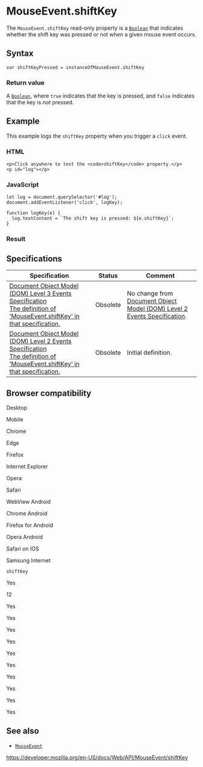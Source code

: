 # MouseEvent.shiftKey

The `MouseEvent.shiftKey` read-only property is a [`Boolean`](https://developer.mozilla.org/en-US/docs/Web/JavaScript/Reference/Global_Objects/Boolean) that indicates whether the shift key was pressed or not when a given mouse event occurs.

## Syntax

    var shiftKeyPressed = instanceOfMouseEvent.shiftKey

### Return value

A [`Boolean`](https://developer.mozilla.org/en-US/docs/Web/JavaScript/Reference/Global_Objects/Boolean), where `true` indicates that the key is pressed, and `false` indicates that the key is _not_ pressed.

## Example

This example logs the `shiftKey` property when you trigger a `click` event.

### HTML

    <p>Click anywhere to test the <code>shiftKey</code> property.</p>
    <p id="log"></p>

### JavaScript

    let log = document.querySelector('#log');
    document.addEventListener('click', logKey);

    function logKey(e) {
      log.textContent = `The shift key is pressed: ${e.shiftKey}`;
    }

### Result

## Specifications

<table><thead><tr class="header"><th>Specification</th><th>Status</th><th>Comment</th></tr></thead><tbody><tr class="odd"><td><a href="https://www.w3.org/TR/2014/WD-DOM-Level-3-Events-20140925/#widl-MouseEvent-shiftKey">Document Object Model (DOM) Level 3 Events Specification<br />
<span class="small">The definition of 'MouseEvent.shiftKey' in that specification.</span></a></td><td><span class="spec-obsolete">Obsolete</span></td><td>No change from <a href="https://www.w3.org/TR/DOM-Level-2-Events/events.html">Document Object Model (DOM) Level 2 Events Specification</a>.</td></tr><tr class="even"><td><a href="https://www.w3.org/TR/DOM-Level-2-Events/events.html#Events-MouseEvent">Document Object Model (DOM) Level 2 Events Specification<br />
<span class="small">The definition of 'MouseEvent.shiftKey' in that specification.</span></a></td><td><span class="spec-obsolete">Obsolete</span></td><td>Initial definition.</td></tr></tbody></table>

## Browser compatibility

Desktop

Mobile

Chrome

Edge

Firefox

Internet Explorer

Opera

Safari

WebView Android

Chrome Android

Firefox for Android

Opera Android

Safari on IOS

Samsung Internet

`shiftKey`

Yes

12

Yes

Yes

Yes

Yes

Yes

Yes

Yes

Yes

Yes

Yes

## See also

- [`MouseEvent`](../mouseevent)

<a href="https://developer.mozilla.org/en-US/docs/Web/API/MouseEvent/shiftKey" class="_attribution-link">https://developer.mozilla.org/en-US/docs/Web/API/MouseEvent/shiftKey</a>
